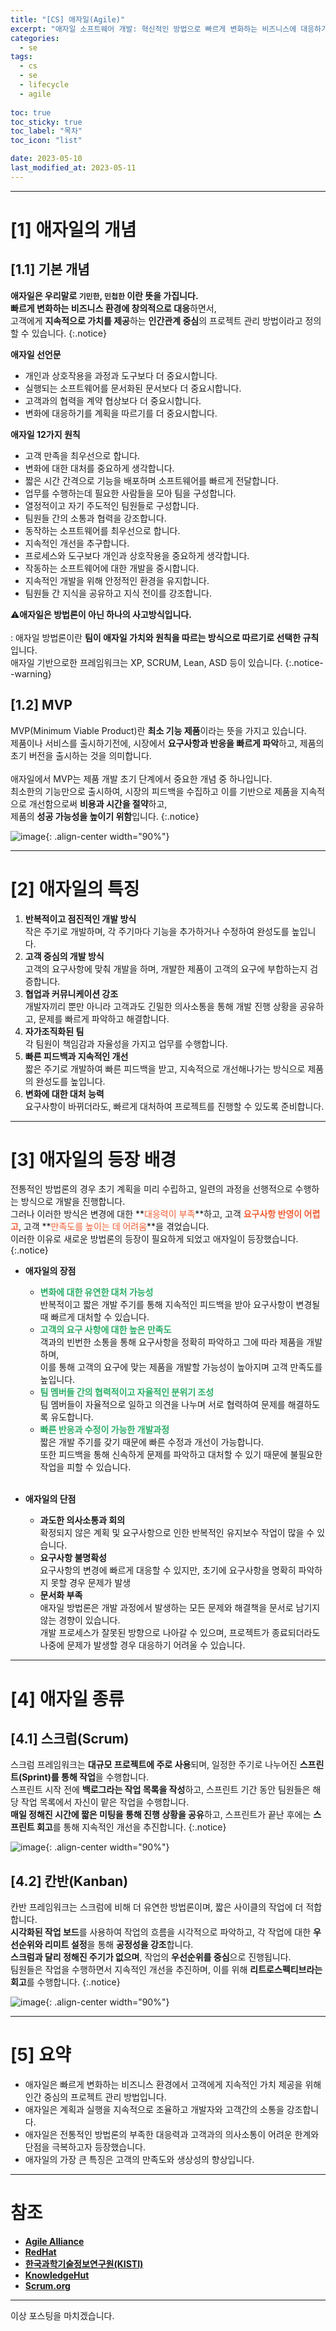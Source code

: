 ```yaml
---
title: "[CS] 애자일(Agile)"
excerpt: "애자일 소프트웨어 개발: 혁신적인 방법으로 빠르게 변화하는 비즈니스에 대응하기"
categories:
  - se
tags:
  - cs
  - se
  - lifecycle
  - agile
  
toc: true
toc_sticky: true
toc_label: "목차"
toc_icon: "list"

date: 2023-05-10
last_modified_at: 2023-05-11
---
```


- - - - - - - - - - - - - - - - - - - - - - - - - - - - - - - - - - - - - - - - - - - - - - - - - - - - - - - - - - - - 
# [1] 애자일의 개념

## [1.1] 기본 개념

**애자일은 우리말로 `기민한`, `민첩한` 이란 뜻을 가집니다.**<br>
**빠르게 변화하는 비즈니스 환경에 창의적으로 대응**하면서,<br>
고객에게 **지속적으로 가치를 제공**하는 **인간관계 중심**의 프로젝트 관리 방법이라고 정의할 수 있습니다.
{:.notice}

>
 **애자일 선언문**
 - 개인과 상호작용을 과정과 도구보다 더 중요시합니다.
 - 실행되는 소프트웨어를 문서화된 문서보다 더 중요시합니다.
 - 고객과의 협력을 계약 협상보다 더 중요시합니다.
 - 변화에 대응하기를 계획을 따르기를 더 중요시합니다.

>
 **애자일 12가지 원칙**
 - 고객 만족을 최우선으로 합니다.
 - 변화에 대한 대처를 중요하게 생각합니다.
 - 짧은 시간 간격으로 기능을 배포하며 소프트웨어를 빠르게 전달합니다.
 - 업무를 수행하는데 필요한 사람들을 모아 팀을 구성합니다.
 - 열정적이고 자기 주도적인 팀원들로 구성합니다.
 - 팀원들 간의 소통과 협력을 강조합니다.
 - 동작하는 소프트웨어를 최우선으로 합니다.
 - 지속적인 개선을 추구합니다.
 - 프로세스와 도구보다 개인과 상호작용을 중요하게 생각합니다.
 - 작동하는 소프트웨어에 대한 개발을 중시합니다.
 - 지속적인 개발을 위해 안정적인 환경을 유지합니다.
 - 팀원들 간 지식을 공유하고 지식 전이를 강조합니다.

⚠️**애자일은 방법론이 아닌 하나의 사고방식입니다.**<br><br>
 : 애자일 방법론이란 **팀이 애자일 가치와 원칙을 따르는 방식으로 따르기로 선택한 규칙**입니다.<br>
 애자일 기반으로한 프레임워크는 XP, SCRUM, Lean, ASD 등이 있습니다.
{:.notice--warning}

## [1.2] MVP

MVP(Minimum Viable Product)란 **최소 기능 제품**이라는 뜻을 가지고 있습니다.<br>
제품이나 서비스를 출시하기전에, 시장에서 **요구사항과 반응을 빠르게 파악**하고, 제품의 초기 버전을 출시하는 것을 의미합니다.<br><br>
애자일에서 MVP는 제품 개발 초기 단계에서 중요한 개념 중 하나입니다.<br>
최소한의 기능만으로 출시하여, 시장의 피드백을 수집하고 이를 기반으로 제품을 지속적으로 개선함으로써 **비용과 시간을 절약**하고,<br>
제품의 **성공 가능성을 높이기 위함**입니다.
{:.notice}

![image](https://github.com/kunheelib/kunheelib.github.io/assets/131929869/95d3a91d-e64f-44df-82b4-a366763c9790){: .align-center width="90%"}

- - - - - - - - - - - - - - - - - - - - - - - - - - - - - - - - - - - - - - - - - - - - - - - - - - - - - - - - - - - - 
# [2] 애자일의 특징

1. **반복적이고 점진적인 개발 방식**<br>
    작은 주기로 개발하며, 각 주기마다 기능을 추가하거나 수정하여 완성도를 높입니다.
2. **고객 중심의 개발 방식**<br>
    고객의 요구사항에 맞춰 개발을 하며, 개발한 제품이 고객의 요구에 부합하는지 검증합니다.
3. **협업과 커뮤니케이션 강조**<br>
    개발자끼리 뿐만 아니라 고객과도 긴밀한 의사소통을 통해 개발 진행 상황을 공유하고, 문제를 빠르게 파악하고 해결합니다.
4. **자가조직화된 팀**<br>
    각 팀원이 책임감과 자율성을 가지고 업무를 수행합니다.
5. **빠른 피드백과 지속적인 개선**<br>
    짧은 주기로 개발하여 빠른 피드백을 받고, 지속적으로 개선해나가는 방식으로 제품의 완성도를 높입니다.
6. **변화에 대한 대처 능력**<br>
    요구사항이 바뀌더라도, 빠르게 대처하여 프로젝트를 진행할 수 있도록 준비합니다.

- - - - - - - - - - - - - - - - - - - - - - - - - - - - - - - - - - - - - - - - - - - - - - - - - - - - - - - - - - - - 
# [3] 애자일의 등장 배경

전통적인 방법론의 경우 초기 계획을 미리 수립하고, 일련의 과정을 선행적으로 수행하는 방식으로 개발을 진행합니다.<br>그러나 이러한 방식은 변경에 대한 **<span style="color:#F25E34">대응력이 부족</span>**하고, 고객 **<span style="color:#F25E34">요구사항 반영이 어렵고</span>**, 고객 **<span style="color:#F25E34">만족도를 높이는 데 어려움</span>**을 겪었습니다.<br>이러한 이유로 새로운 방법론의 등장이 필요하게 되었고 애자일이 등장했습니다.
{:.notice}

- **애자일의 장점**
    - **<span style="color:#2cae67">변화에 대한 유연한 대처 가능성</span>**<br>
        반복적이고 짧은 개발 주기를 통해 지속적인 피드백을 받아 요구사항이 변경될 때 빠르게 대처할 수 있습니다.
    - **<span style="color:#2cae67">고객의 요구 사항에 대한 높은 만족도</span>**<br>
        객과의 빈번한 소통을 통해 요구사항을 정확히 파악하고 그에 따라 제품을 개발하며,<br>
        이를 통해 고객의 요구에 맞는 제품을 개발할 가능성이 높아지며 고객 만족도를 높입니다.
    - **<span style="color:#2cae67">팀 멤버들 간의 협력적이고 자율적인 분위기 조성</span>**<br>
        팀 멤버들이 자율적으로 일하고 의견을 나누며 서로 협력하여 문제를 해결하도록 유도합니다.
    - **<span style="color:#2cae67">빠른 반응과 수정이 가능한 개발과정</span>**<br>
        짧은 개발 주기를 갖기 때문에 빠른 수정과 개선이 가능합니다.<br>
        또한 피드백을 통해 신속하게 문제를 파악하고 대처할 수 있기 때문에 불필요한 작업을 피할 수 있습니다.
<br><br>

- **애자일의 단점**
    - **과도한 의사소통과 회의**<br>
        확정되지 않은 계획 및 요구사항으로 인한 반복적인 유지보수 작업이 많을 수 있습니다.
    - **요구사항 불명확성**<br>
        요구사항의 변경에 빠르게 대응할 수 있지만, 초기에 요구사항을 명확히 파악하지 못할 경우 문제가 발생
    - **문서화 부족**<br>
        애자일 방법론은 개발 과정에서 발생하는 모든 문제와 해결책을 문서로 남기지 않는 경향이 있습니다.<br>
        개발 프로세스가 잘못된 방향으로 나아갈 수 있으며, 프로젝트가 종료되더라도 나중에 문제가 발생할 경우 대응하기 어려울 수 있습니다.

- - - - - - - - - - - - - - - - - - - - - - - - - - - - - - - - - - - - - - - - - - - - - - - - - - - - - - - - - - - - 
# [4] 애자일 종류

## [4.1] 스크럼(Scrum)

스크럼 프레임워크는 **대규모 프로젝트에 주로 사용**되며, 일정한 주기로 나누어진 **스프린트(Sprint)를 통해 작업**을 수행합니다.<br>
스프린트 시작 전에 **백로그라는 작업 목록을 작성**하고, 스프린트 기간 동안 팀원들은 해당 작업 목록에서 자신이 맡은 작업을 수행합니다.<br>
**매일 정해진 시간에 짧은 미팅을 통해 진행 상황을 공유**하고, 스프린트가 끝난 후에는 **스프린트 회고**를 통해 지속적인 개선을 추진합니다.
{:.notice}

![image](https://github.com/kunheelib/kunheelib.github.io/assets/131929869/42f19f19-48d2-4276-b566-fa3fbcda3cd3){: .align-center width="90%"}

## [4.2] 칸반(Kanban)

칸반 프레임워크는 스크럼에 비해 더 유연한 방법론이며, 짧은 사이클의 작업에 더 적합합니다.<br>
**시각화된 작업 보드**를 사용하여 작업의 흐름을 시각적으로 파악하고, 각 작업에 대한 **우선순위와 리미트 설정**을 통해 **공정성을 강조**합니다.<br>
**스크럼과 달리 정해진 주기가 없으며**, 작업의 **우선순위를 중심**으로 진행됩니다.<br>
팀원들은 작업을 수행하면서 지속적인 개선을 추진하며, 이를 위해 **리트로스펙티브라는 회고**를 수행합니다.
{:.notice}

![image](https://github.com/kunheelib/kunheelib.github.io/assets/131929869/611104a2-035e-4899-bdfe-ae8d1e20543e){: .align-center width="90%"}

- - - - - - - - - - - - - - - - - - - - - - - - - - - - - - - - - - - - - - - - - - - - - - - - - - - - - - - - - - - - 
# [5] 요약

- 애자일은 빠르게 변화하는 비즈니스 환경에서 고객에게 지속적인 가치 제공을 위해 인간 중심의 프로젝트 관리 방법입니다.
- 애자일은 계획과 실행을 지속적으로 조율하고 개발자와 고객간의 소통을 강조합니다.
- 애자일은 전통적인 방법론의 부족한 대응력과 고객과의 의사소통이 어려운 한계와 단점을 극복하고자 등장했습니다.
- 애자일의 가장 큰 특징은 고객의 만족도와 생상성의 향상입니다.

- - - - - - - - - - - - - - - - - - - - - - - - - - - - - - - - - - - - - - - - - - - - - - - - - - - - - - - - - - - - 
# 참조
- [**Agile Alliance**](https://www.agilealliance.org/agile101/)
- [**RedHat**](https://www.redhat.com/ko/devops/what-is-agile-methodology)
- [**한국과학기술정보연구원(KISTI)**](https://koreascience.kr/article/JAKO201026055835754.page)
- [**KnowledgeHut**](https://www.knowledgehut.com/interview-questions/scrum)
- [**Scrum.org**](https://www.scrum.org/)

- - - - - - - - - - - - - - - - - - - - - - - - - - - - - - - - - - - - - - - - - - - - - - - - - - - - - - - - - - - - 
이상 포스팅을 마치겠습니다.